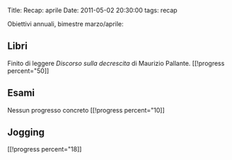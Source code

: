 Title: Recap: aprile
Date:  2011-05-02 20:30:00
tags: recap

Obiettivi annuali, bimestre marzo/aprile:

## Libri ##
Finito di leggere _Discorso sulla decrescita_ di Maurizio Pallante.
[[!progress percent="50]]

## Esami ##
Nessun progresso concreto
[[!progress percent="10]]

## Jogging ##
[[!progress percent="18]]

